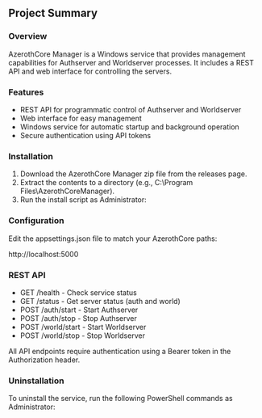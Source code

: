 ## Project Summary

### Overview

AzerothCore Manager is a Windows service that provides management capabilities for Authserver and Worldserver processes. It includes a REST API and web interface for controlling the servers.

### Features

- REST API for programmatic control of Authserver and Worldserver
- Web interface for easy management
- Windows service for automatic startup and background operation
- Secure authentication using API tokens

### Installation

1. Download the AzerothCore Manager zip file from the releases page.
2. Extract the contents to a directory (e.g., C:\Program Files\AzerothCoreManager).
3. Run the install script as Administrator:

   

### Configuration

Edit the appsettings.json file to match your AzerothCore paths:


http://localhost:5000

### REST API

- GET /health - Check service status
- GET /status - Get server status (auth and world)
- POST /auth/start - Start Authserver
- POST /auth/stop - Stop Authserver
- POST /world/start - Start Worldserver
- POST /world/stop - Stop Worldserver

All API endpoints require authentication using a Bearer token in the Authorization header.

### Uninstallation

To uninstall the service, run the following PowerShell commands as Administrator:

   
